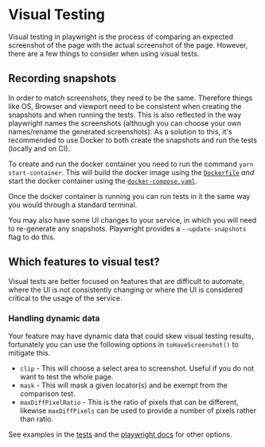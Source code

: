 # Visual Testing

Visual testing in playwright is the process of comparing an expected screenshot of the page with the actual screenshot of the page. However, there are a few things to consider when using visual tests.

## Recording snapshots

In order to match screenshots, they need to be the same. Therefore things like OS, Browser and viewport need to be consistent when creating the snapshots and when running the tests. This is also reflected in the way playwright names the screenshots (although you can choose your own names/rename the generated screenshots).
As a solution to this, it's recommended to use Docker to both create the snapshots and run the tests (locally and on CI).

To create and run the docker container you need to run the command `yarn start-container`. This will build the docker image using the [`Dockerfile`](https://github.com/hmcts/tcoe-playwright-example/blob/master/Dockerfile) _and_ start the docker container using the [`docker-compose.yaml`](https://github.com/hmcts/tcoe-playwright-example/blob/master/docker-compose.yaml).

Once the docker container is running you can run tests in it the same way you would through a standard terminal.

You may also have some UI changes to your service, in which you will need to re-generate any snapshots. Playwright provides a `--update-snapshots` flag to do this.

## Which features to visual test?

Visual tests are better focused on features that are difficult to automate, where the UI is not consistently changing or where the UI is considered critical to the usage of the service.

### Handling dynamic data

Your feature may have dynamic data that could skew visual testing results, fortunately you can use the following options in `toHaveScreenshot()` to mitigate this.

- `clip` - This will choose a select area to screenshot. Useful if you do not want to test the whole page.
- `mask` - This will mask a given locator(s) and be exempt from the comparison test.
- `maxDiffPixelRatio` - This is the ratio of pixels that can be different, likewise `maxDiffPixels` can be used to provide a number of pixels rather than ratio.

See examples in the [tests](https://github.com/hmcts/tcoe-playwright-example/blob/master/playwright-e2e/tests/visual-tests.spec.ts) and the [playwright docs](https://playwright.dev/docs/api/class-pageassertions#page-assertions-to-have-screenshot-2) for other options.
